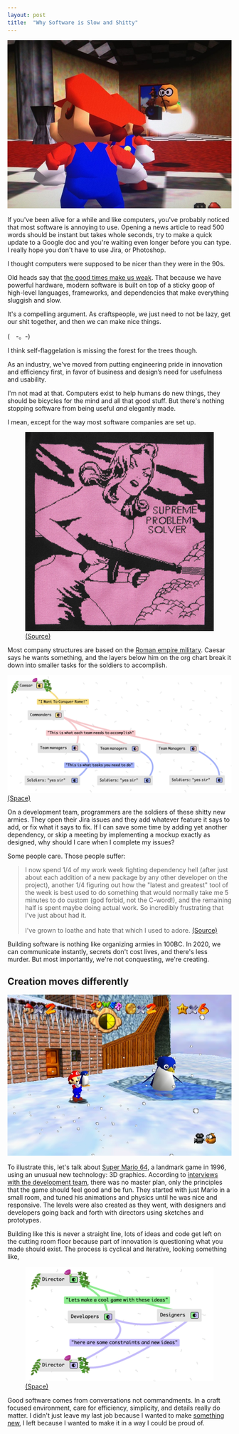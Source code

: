 ```yaml
---
layout: post
title:  "Why Software is Slow and Shitty"
---
```

<p></p>

<img src="/images/2020/mario64-camera.jpg" class="large">


If you've been alive for a while and like computers, you've probably noticed that most software is annoying to use. Opening a news article to read 500 words should be instant but takes whole seconds, try to make a quick update to a Google doc and you're waiting even longer before you can type. I really hope you don't have to use Jira, or Photoshop.

I thought computers were supposed to be nicer than they were in the 90s.

Old heads say that [the good times make us weak](https://tonsky.me/blog/good-times-weak-men/). That because we have powerful hardware, modern software is built on top of a sticky goop of high-level languages, frameworks, and dependencies that make everything sluggish and slow.

It's a compelling argument. As craftspeople, we just need to not be lazy, get our shit together, and then we can make nice things.

(　-。-)

I think self-flaggelation is missing the forest for the trees though.

As an industry, we've moved from putting engineering pride in innovation and efficiency first, in favor of business and design’s need for usefulness and usability.

I'm not mad at that. Computers exist to help humans do new things, they should be bicycles for the mind and all that good stuff. But there's nothing stopping software from being useful _and_ elegantly made.

I mean, except for the way most software companies are set up.

<figure>
  <img src="/images/2020/supreme-problem-solves.png">
  <figcaption>
    <a href="https://www.are.na/block/1975355">(Source)</a>
  </figcaption>
</figure>

Most company structures are based on the [Roman empire military](https://www.hierarchystructure.com/roman-military-hierarchy/). Caesar says he wants something, and the layers below him on the org chart break it down into smaller tasks for the soldiers to accomplish.

<img src="/images/2020/caesar-diagram.png" class="no-shadow large">
<a href="https://kinopio.club/roman-military-diagram-Q9vX2HJbM3-tJD0CaTDxM">(Space)</a>

On a development team, programmers are the soldiers of these shitty new armies. They open their Jira issues and they add whatever feature it says to add, or fix what it says to fix. If I can save some time by adding yet another dependency, or skip a meeting by implementing a mockup exactly as designed, why should I care when I complete my issues?

Some people care. Those people suffer:

> I now spend 1/4 of my work week fighting dependency hell (after just about each addition of a new package by any other developer on the project), another 1/4 figuring out how the "latest and greatest" tool of the week is best used to do something that would normally take me 5 minutes to do custom (god forbid, not the C-word!), and the remaining half is spent maybe doing actual work. So incredibly frustrating that I've just about had it.
<br/><br/>
I've grown to loathe and hate that which I used to adore. <a href="https://news.ycombinator.com/item?id=18027977">(Source)</a>

Building software is nothing like organizing armies in 100BC. In 2020, we can communicate instantly, secrets don't cost lives, and there's less murder. But most importantly, we're not conquesting, we're creating.

## Creation moves differently

<img src="/images/2020/mario64-penguin.jpg">

To illustrate this, let's talk about [Super Mario 64](https://www.youtube.com/watch?v=8MQO2STCbbY), a landmark game in 1996, using an unusual new technology: 3D graphics. According to [interviews with the development team](http://shmuplations.com/mario64), there was no master plan, only the principles that the game should feel good and be fun. They started with just Mario in a small room, and tuned his animations and physics until he was nice and responsive. The levels were also created as they went, with designers and developers going back and forth with directors using sketches and prototypes.

Building like this is never a straight line, lots of ideas and code get left on the cutting room floor because part of innovation is questioning what you made should exist. The process is cyclical and iterative, looking something like,

<figure>
  <img src="/images/2020/cyclical creation diagram.png" class="no-shadow">
  <figcaption>
    <a href="https://kinopio.club/cyclical-creation-diagram-lCHFGyOJfskhGAZ5Lul5v">(Space)</a>
  </figcaption>
</figure>

Good software comes from conversations not commandments. In a craft focused environment, care for efficiency, simplicity, and details really do matter. I didn't just leave my last job because I wanted to make [something new](https://kinopio.club), I left because I wanted to make it in a way I could be proud of.